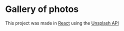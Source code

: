 # Gallery of photos 

This project was made in [React](https://reactjs.org) using the [Unsplash API](https://unsplash.com/developers)